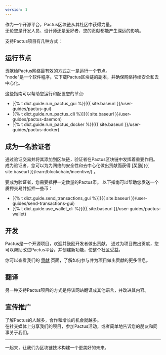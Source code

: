 ```yaml
---
version: 1
---
```


作为一个开源平台，Pactus区块链从其社区中获得力量。  
无论您是开发人员、设计师还是爱好者，您的贡献都能产生深远的影响。  

支持Pactus项目有几种方式：

## 运行节点

贡献给Pactus网络最有效的方式之一是运行一个节点。  
"node"是一个软件程序，它下载Pactus区块链的副本，并确保网络持续安全和去中心化。  

这些指南可以帮助您运行和配置您的节点:

- [{% t dict.guide.run_pactus_gui %}]({{ site.baseurl }}/user-guides/pactus-gui)
- [{% t dict.guide.run_pactus_cli %}]({{ site.baseurl }}/user-guides/pactus-daemon)
- [{% t dict.guide.run_pactus_docker %}]({{ site.baseurl }}/user-guides/pactus-docker)

## 成为一名验证者

通过验证交易并将其添加到区块链，验证者在Pactus区块链中发挥着重要作用。  
成为验证者，您可以为为网络的安全性和去中心化做出贡献而获得 [奖励]({{ site.baseurl }}/learn/blockchain/incentive/) 。  

要成为验证者，您需要抵押一定数量的Pactus币。 
以下指南可以帮助您发送一个质押交易并抵押一些币：

- [{% t dict.guide.send_transactions_gui %}]({{ site.baseurl }}/user-guides/send-transactions-gui)
- [{% t dict.guide.use_wallet_cli %}]({{ site.baseurl }}/user-guides/pactus-wallet)

## 开发

Pactus是一个开源项目，欢迎并鼓励开发者做出贡献。
通过为项目做出贡献，您可以帮助改进Pactus平台，并创建新功能，使整个社区受益。

你可以查看我们的 [贡献](https://github.com/pactus-project/pactus/blob/main/CONTRIBUTING.md) 页面，了解如何参与并为项目做出贡献的更多信息。

## 翻译

另一种支持Pactus项目的方式是将该网站翻译成其他语言，并改进其内容。

## 宣传推广

了解Pactus的人越多，合作和增长的机会就越多。  
在社交媒体上分享我们的项目，参加Pactus活动，或者简单地告诉您的朋友和同事关于我们。

---

一起来，让我们为区块链技术构建一个更美好的未来。
